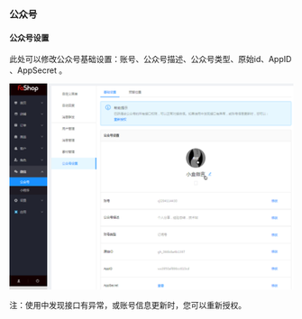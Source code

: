 ### 公众号

#### 公众号设置

此处可以修改公众号基础设置：账号、公众号描述、公众号类型、原始id、AppID 、AppSecret 。

![](./images/huang-wechat-Setting.png)



注：使用中发现接口有异常，或账号信息更新时，您可以重新授权。